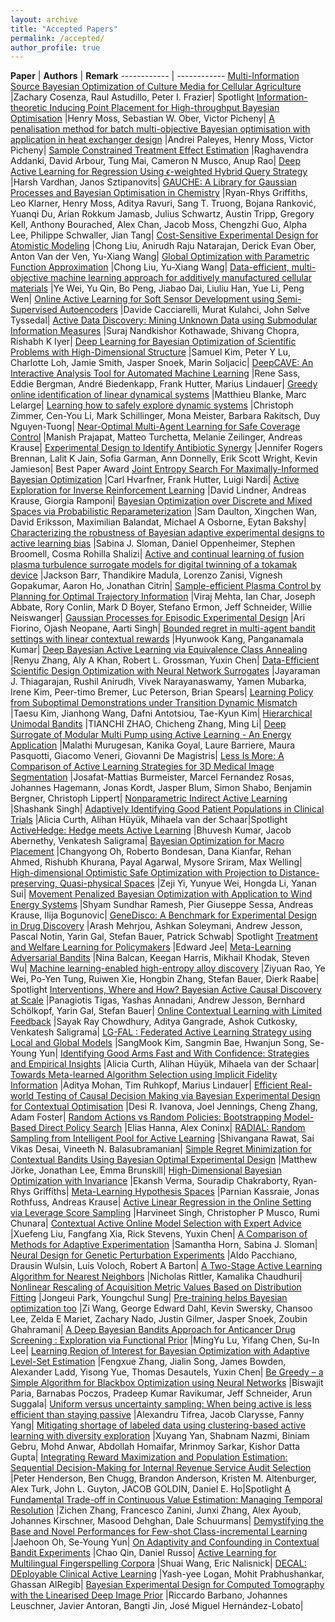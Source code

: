```yaml
---
layout: archive
title: "Accepted Papers"
permalink: /accepted/
author_profile: true
---
```


**Paper** | **Authors** | **Remark**
------------ | ------------
[Multi-Information Source Bayesian Optimization of Culture Media for Cellular Agriculture](/files/cr/paper2.pdf) |Zachary Cosenza, Raul Astudillo, Peter I. Frazier| Spotlight
[Information-theoretic Inducing Point Placement for High-throughput Bayesian Optimisation](/files/cr/paper3.pdf) |Henry Moss, Sebastian W. Ober, Victor Picheny|
[A penalisation method for batch multi-objective Bayesian optimisation with application in heat exchanger design](/files/cr/paper4.pdf) |Andrei Paleyes, Henry Moss, Victor Picheny|
[Sample Constrained Treatment Effect Estimation](/files/cr/paper6.pdf) |Raghavendra Addanki, David Arbour, Tung Mai, Cameron N Musco, Anup Rao|
[Deep Active Learning for Regression Using $\epsilon$-weighted Hybrid Query Strategy](/files/cr/paper7.pdf) |Harsh Vardhan, Janos Sztipanovits|
[GAUCHE: A Library for Gaussian Processes and Bayesian Optimisation in Chemistry](/files/cr/paper8.pdf) |Ryan-Rhys Griffiths, Leo Klarner, Henry Moss, Aditya Ravuri, Sang T. Truong, Bojana Ranković, Yuanqi Du, Arian Rokkum Jamasb, Julius Schwartz, Austin Tripp, Gregory Kell, Anthony Bourached, Alex Chan, Jacob Moss, Chengzhi Guo, Alpha Lee, Philippe Schwaller, Jian Tang|
[Cost-Sensitive Experimental Design for Atomistic Modeling](/files/cr/paper9.pdf) |Chong Liu, Anirudh Raju Natarajan, Derick Evan Ober, Anton Van der Ven, Yu-Xiang Wang|
[Global Optimization with Parametric Function Approximation](/files/cr/paper10.pdf) |Chong Liu, Yu-Xiang Wang|
[Data-efficient, multi-objective machine learning approach for additively manufactured cellular materials](/files/cr/paper11.pdf) |Ye Wei, Yu Qin, Bo Peng, Jiabao Dai, Liuliu Han, Yue Li, Peng Wen|
[Online Active Learning for Soft Sensor Development using Semi-Supervised Autoencoders](/files/cr/paper12.pdf) |Davide Cacciarelli, Murat Kulahci, John Sølve Tyssedal|
[Active Data Discovery: Mining Unknown Data using Submodular Information Measures](/files/cr/paper13.pdf) |Suraj Nandkishor Kothawade, Shivang Chopra, Rishabh K Iyer|
[Deep Learning for Bayesian Optimization of Scientific Problems with High-Dimensional Structure](/files/cr/paper14.pdf) |Samuel Kim, Peter Y Lu, Charlotte Loh, Jamie Smith, Jasper Snoek, Marin Soljacic|
[DeepCAVE: An Interactive Analysis Tool for Automated Machine Learning](/files/cr/paper15.pdf) |Rene Sass, Eddie Bergman, André Biedenkapp, Frank Hutter, Marius Lindauer|
[Greedy online identification of linear dynamical systems](/files/cr/paper16.pdf) |Matthieu Blanke, Marc Lelarge|
[Learning how to safely explore dynamic systems](/files/cr/paper17.pdf) |Christoph Zimmer, Cen-You Li, Mark Schillinger, Mona Meister, Barbara Rakitsch, Duy Nguyen-Tuong|
[Near-Optimal Multi-Agent Learning for Safe Coverage Control](/files/cr/paper18.pdf) |Manish Prajapat, Matteo Turchetta, Melanie Zeilinger, Andreas Krause|
[Experimental Design to Identify Antibiotic Synergy](/files/cr/paper19.pdf) |Jennifer Rogers Brennan, Lalit K Jain, Sofia Garman, Ann Donnelly, Erik Scott Wright, Kevin Jamieson| Best Paper Award
[Joint Entropy Search For Maximally-Informed Bayesian Optimization](/files/cr/paper20.pdf) |Carl Hvarfner, Frank Hutter, Luigi Nardi|
[Active Exploration for Inverse Reinforcement Learning](/files/cr/paper21.pdf) |David Lindner, Andreas Krause, Giorgia Ramponi|
[Bayesian Optimization over Discrete and Mixed Spaces via Probabilistic Reparameterization](/files/cr/paper22.pdf) |Sam Daulton, Xingchen Wan, David Eriksson, Maximilian Balandat, Michael A Osborne, Eytan Bakshy|
[Characterizing the robustness of Bayesian adaptive experimental designs to active learning bias](/files/cr/paper23.pdf) |Sabina J. Sloman, Daniel Oppenheimer, Stephen Broomell, Cosma Rohilla Shalizi|
[Active and continual learning of fusion plasma turbulence surrogate models for digital twinning of a tokamak device](/files/cr/paper24.pdf) |Jackson Barr, Thandikire Madula, Lorenzo Zanisi, Vignesh Gopakumar, Aaron Ho, Jonathan Citrin|
[Sample-efficient Plasma Control by Planning for Optimal Trajectory Information](/files/cr/paper25.pdf) |Viraj Mehta, Ian Char, Joseph Abbate, Rory Conlin, Mark D Boyer, Stefano Ermon, Jeff Schneider, Willie Neiswanger|
[Gaussian Processes for Episodic Experimental Design](/files/cr/paper26.pdf) |Ari Fiorino, Ojash Neopane, Aarti Singh|
[Bounded regret in multi-agent bandit settings with linear contextual rewards](/files/cr/paper27.pdf) |Hyunwook Kang, Panganamala Kumar|
[Deep Bayesian Active Learning via Equivalence Class Annealing](/files/cr/paper28.pdf) |Renyu Zhang, Aly A Khan, Robert L. Grossman, Yuxin Chen|
[Data-Efficient Scientific Design Optimization with Neural Network Surrogates](/files/cr/paper29.pdf) |Jayaraman J. Thiagarajan, Rushil Anirudh, Vivek Narayanaswamy, Yamen Mubarka, Irene Kim, Peer-timo Bremer, Luc Peterson, Brian Spears|
[Learning Policy from Suboptimal Demonstrations under Transition Dynamic Mismatch](/files/cr/paper30.pdf) |Taesu Kim, Jianhong Wang, Dafni Antotsiou, Tae-Kyun Kim|
[Hierarchical Unimodal Bandits](/files/cr/paper31.pdf) |TIANCHI ZHAO, Chicheng Zhang, Ming Li|
[Deep Surrogate of Modular Multi Pump using Active Learning - An Energy Application](/files/cr/paper32.pdf) |Malathi Murugesan, Kanika Goyal, Laure Barriere, Maura Pasquotti, Giacomo Veneri, Giovanni De Magistris|
[Less Is More: A Comparison of Active Learning Strategies for 3D Medical Image Segmentation](/files/cr/paper33.pdf) |Josafat-Mattias Burmeister, Marcel Fernandez Rosas, Johannes Hagemann, Jonas Kordt, Jasper Blum, Simon Shabo, Benjamin Bergner, Christoph Lippert|
[Nonparametric Indirect Active Learning](/files/cr/paper34.pdf) |Shashank Singh|
[Adaptively Identifying Good Patient Populations in Clinical Trials](/files/cr/paper35.pdf) |Alicia Curth, Alihan Hüyük, Mihaela van der Schaar|Spotlight
[ActiveHedge: Hedge meets Active Learning](/files/cr/paper36.pdf) |Bhuvesh Kumar, Jacob Abernethy, Venkatesh Saligrama|
[Bayesian Optimization for Macro Placement](/files/cr/paper37.pdf) |Changyong Oh, Roberto Bondesan, Dana Kianfar, Rehan Ahmed, Rishubh Khurana, Payal Agarwal, Mysore Sriram, Max Welling|
[High-dimensional Optimistic Safe Optimization with Projection to Distance-preserving, Quasi-physical Spaces](/files/cr/paper38.pdf) |Zeji Yi, Yunyue Wei, Hongda Li, Yanan Sui|
[Movement Penalized Bayesian Optimization with Application to Wind Energy Systems](/files/cr/paper39.pdf) |Shyam Sundhar Ramesh, Pier Giuseppe Sessa, Andreas Krause, Ilija Bogunovic|
[GeneDisco: A Benchmark for Experimental Design in Drug Discovery](/files/cr/paper40.pdf) |Arash Mehrjou, Ashkan Soleymani, Andrew Jesson, Pascal Notin, Yarin Gal, Stefan Bauer, Patrick Schwab| Spotlight
[Treatment and Welfare Learning for Policymakers](/files/cr/paper41.pdf) |Edward Jee|
[Meta-Learning Adversarial Bandits](/files/cr/paper42.pdf) |Nina Balcan, Keegan Harris, Mikhail Khodak, Steven Wu|
[Machine learning-enabled high-entropy alloy discovery](/files/cr/paper43.pdf) |Ziyuan Rao, Ye Wei, Po-Yen Tung, Ruiwen Xie, Hongbin Zhang, Stefan Bauer, Dierk Raabe| Spotlight
[Interventions, Where and How? Bayesian Active Causal Discovery at Scale](/files/cr/paper44.pdf) |Panagiotis Tigas, Yashas Annadani, Andrew Jesson, Bernhard Schölkopf, Yarin Gal, Stefan Bauer|
[Online Contextual Learning with Limited Feedback](/files/cr/paper45.pdf) |Sayak Ray Chowdhury, Aditya Gangrade, Ashok Cutkosky, Venkatesh Saligrama|
[LG-FAL : Federated Active Learning Strategy using Local and Global Models](/files/cr/paper46.pdf) |SangMook Kim, Sangmin Bae, Hwanjun Song, Se-Young Yun|
[Identifying Good Arms Fast and With Confidence: Strategies and Empirical Insights](/files/cr/paper47.pdf) |Alicia Curth, Alihan Hüyük, Mihaela van der Schaar|
[Towards Meta-learned Algorithm Selection using Implicit Fidelity Information](/files/cr/paper48.pdf) |Aditya Mohan, Tim Ruhkopf, Marius Lindauer|
[Efficient Real-world Testing of Causal Decision Making via Bayesian Experimental Design for Contextual Optimisation](/files/cr/paper49.pdf) |Desi R. Ivanova, Joel Jennings, Cheng Zhang, Adam Foster|
[Random Actions vs Random Policies: Bootstrapping Model-Based Direct Policy Search](/files/cr/paper50.pdf) |Elias Hanna, Alex Coninx|
[RADIAL: Random Sampling from Intelligent Pool for Active Learning](/files/cr/paper51.pdf) |Shivangana Rawat, Sai Vikas Desai, Vineeth N. Balasubramanian|
[Simple Regret Minimization for Contextual Bandits Using Bayesian Optimal Experimental Design](/files/cr/paper52.pdf) |Matthew Jörke, Jonathan Lee, Emma Brunskill|
[High-Dimensional Bayesian Optimization with Invariance](/files/cr/paper53.pdf) |Ekansh Verma, Souradip Chakraborty, Ryan-Rhys Griffiths|
[Meta-Learning Hypothesis Spaces](/files/cr/paper54.pdf) |Parnian Kassraie, Jonas Rothfuss, Andreas Krause|
[Active Linear Regression in the Online Setting via Leverage Score Sampling](/files/cr/paper55.pdf) |Harvineet Singh, Christopher P Musco, Rumi Chunara|
[Contextual Active Online Model Selection with Expert Advice](/files/cr/paper56.pdf) |Xuefeng Liu, Fangfang Xia, Rick Stevens, Yuxin Chen|
[A Comparison of Methods for Adaptive Experimentation](/files/cr/paper57.pdf) |Samantha Horn, Sabina J. Sloman|
[Neural Design for Genetic Perturbation Experiments](/files/cr/paper58.pdf) |Aldo Pacchiano, Drausin Wulsin, Luis Voloch, Robert A Barton|
[A Two-Stage Active Learning Algorithm for Nearest Neighbors](/files/cr/paper59.pdf) |Nicholas Rittler, Kamalika Chaudhuri|
[Nonlinear Rescaling of Acquisition Metric Values Based on Distribution Fitting](/files/cr/paper60.pdf) |Jongeui Park, Youngchul Sung|
[Pre-training helps Bayesian optimization too](/files/cr/paper61.pdf) |Zi Wang, George Edward Dahl, Kevin Swersky, Chansoo Lee, Zelda E Mariet, Zachary Nado, Justin Gilmer, Jasper Snoek, Zoubin Ghahramani|
[A Deep Bayesian Bandits Approach for Anticancer Drug Screening : Exploration via Functional Prior](/files/cr/paper62.pdf) |MingYu Lu, Yifang Chen, Su-In Lee|
[Learning Region of Interest for Bayesian Optimization with Adaptive Level-Set Estimation](/files/cr/paper63.pdf) |Fengxue Zhang, Jialin Song, James Bowden, Alexander Ladd, Yisong Yue, Thomas Desautels, Yuxin Chen|
[Be Greedy – a Simple Algorithm for Blackbox Optimization using Neural Networks](/files/cr/paper64.pdf) |Biswajit Paria, Barnabas Poczos, Pradeep Kumar Ravikumar, Jeff Schneider, Arun Suggala|
[Uniform versus uncertainty sampling: When being active is less efficient than staying passive](/files/cr/paper66.pdf) |Alexandru Tifrea, Jacob Clarysse, Fanny Yang|
[Mitigating shortage of labeled data using clustering-based active learning with diversity exploration](/files/cr/paper67.pdf) |Xuyang Yan, Shabnam Nazmi, Biniam Gebru, Mohd Anwar, Abdollah Homaifar, Mrinmoy Sarkar, Kishor Datta Gupta|
[Integrating Reward Maximization and Population Estimation: Sequential Decision-Making for Internal Revenue Service Audit Selection](/files/cr/paper68.pdf) |Peter Henderson, Ben Chugg, Brandon Anderson, Kristen M. Altenburger, Alex Turk, John L. Guyton, JACOB GOLDIN, Daniel E. Ho|Spotlight
[A Fundamental Trade-off in Continuous Value Estimation: Managing Temporal Resolution](/files/cr/paper69.pdf) |Zichen Zhang, Francesco Zanini, Junxi Zhang, Alex Ayoub, Johannes Kirschner, Masood Dehghan, Dale Schuurmans|
[Demystifying the Base and Novel Performances for Few-shot Class-incremental Learning](/files/cr/paper70.pdf) |Jaehoon Oh, Se-Young Yun|
[On Adaptivity and Confounding in Contextual Bandit Experiments](/files/cr/paper71.pdf) |Chao Qin, Daniel Russo|
[Active Learning for Multilingual Fingerspelling Corpora](/files/cr/paper72.pdf) |Shuai Wang, Eric Nalisnick|
[DECAL: DEployable Clinical Active Learning](/files/cr/paper73.pdf) |Yash-yee Logan, Mohit Prabhushankar, Ghassan AlRegib|
[Bayesian Experimental Design for Computed Tomography with the Linearised Deep Image Prior](/files/cr/paper74.pdf) |Riccardo Barbano, Johannes Leuschner, Javier Antoran, Bangti Jin, José Miguel Hernández-Lobato|
